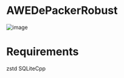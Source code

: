 # AWEDePackerRobust
![image](https://github.com/aw-c/AWEDePackerRobust/assets/67761888/35a3b7a9-1efc-4693-bd8d-712172511d7b)
# Requirements
zstd
SQLiteCpp
